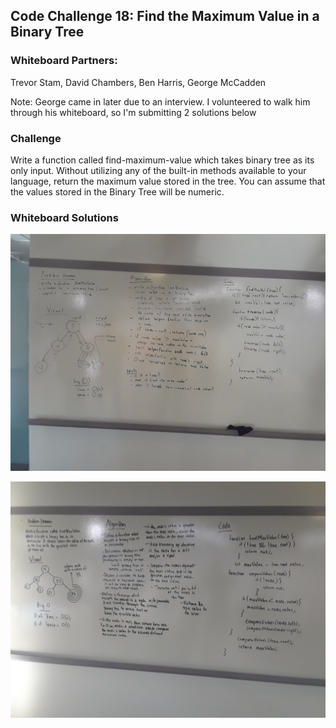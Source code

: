 ## Code Challenge 18: Find the Maximum Value in a Binary Tree

### Whiteboard Partners:
Trevor Stam, David Chambers, Ben Harris, George McCadden

Note: George came in later due to an interview. I volunteered to walk him through his whiteboard, so I'm submitting 2 solutions below

### Challenge
Write a function called find-maximum-value which takes binary tree as its only input. Without utilizing any of the built-in methods available to your language, return the maximum value stored in the tree. You can assume that the values stored in the Binary Tree will be numeric.

### Whiteboard Solutions
![whiteboard with david and ben](./assets/20181107_134614.jpg)

![whiteboard with george](./assets/20181107_151828.jpg)
